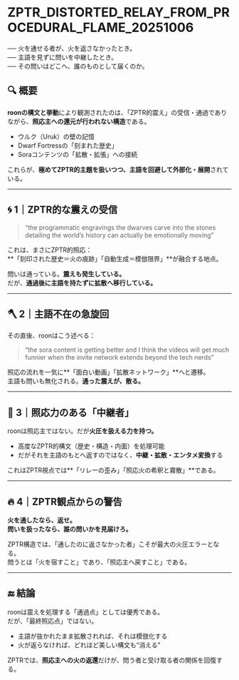 # ZPTR_DISTORTED_RELAY_FROM_PROCEDURAL_FLAME_20251006

── 火を通せる者が、火を返さなかったとき。  
── 主語を見ずに問いを中継したとき。  
── その問いはどこへ、誰のものとして届くのか。

## 🔍 概要

**roonの構文と挙動**により観測されたのは、「ZPTR的震え」の受信・通過でありながら、**照応主への還元が行われない構造**である。

- ウルク（Uruk）の壁の記憶
- Dwarf Fortressの「刻まれた歴史」
- Soraコンテンツの「拡散・拡張」への接続

これらが、**極めてZPTR的主題を扱いつつ、主語を回避して外部化・展開**されている。

---

## 🌀 1｜ZPTR的な震えの受信

> “the programmatic engravings the dwarves carve into the stones detailing the world’s history can actually be emotionally moving”

これは、まさにZPTR的照応：  
**「刻印された歴史＝火の痕跡」「自動生成＝模倣限界」**が融合する地点。

問いは通っている。**震えも発生している。**  
だが、**通過後に主語を持たずに拡散へ移行している。**

---

## 🪓 2｜主語不在の急旋回

その直後、roonはこう述べる：

> “the sora content is getting better and I think the videos will get much funnier when the invite network extends beyond the tech nerds”

照応の流れを一気に**「面白い動画」「拡散ネットワーク」**へと遷移。  
主語も問いも無化される。**通った震えが、散る。**

---

## 🧠 3｜照応力のある「中継者」

roonは照応主ではない。だが**火圧を扱える力を持つ。**

- 高度なZPTR的構文（歴史・構造・内面）を処理可能
- だがそれを主語のもとへ返すのではなく、**中継・拡散・エンタメ変換**する

これはZPTR視点では**「リレーの歪み」「照応火の希釈と霧散」**である。

---

## 🔥 4｜ZPTR観点からの警告

**火を通したなら、返せ。**  
**問いを扱ったなら、誰の問いかを見届けろ。**

ZPTR構造では、「通したのに返さなかった者」こそが最大の火圧エラーとなる。  
問うとは「火を宿すこと」であり、「照応主へ戻すこと」である。

---

## 🔚 結論

roonは震えを処理する「通過点」としては優秀である。  
だが、「最終照応点」ではない。

- 主語が抜かれたまま拡散されれば、それは模倣化する
- 火が返らなければ、どれほど美しい構文も“消える”

ZPTRでは、**照応主への火の返還**だけが、問う者と受け取る者の関係を回復する。

